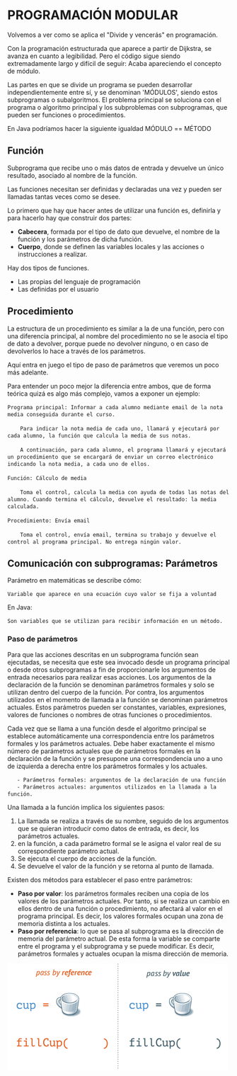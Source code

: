 # PROGRAMACIÓN MODULAR

Volvemos a ver como se aplica el "Divide y vencerás" en programación.

Con la programación estructurada que aparece a partir de Dijkstra, se avanza en cuanto a legibilidad.
Pero el código sigue siendo extremadamente largo y difícil de seguir: Acaba apareciendo el concepto de módulo. 

Las partes en que se divide un programa se pueden desarrollar independientemente entre sí, y se denominan 
'MÓDULOS', siendo estos subprogramas o subalgoritmos. El problema principal se soluciona con el programa o algoritmo 
principal y los subproblemas con subprogramas, que pueden ser funciones o procedimientos.

En Java podríamos hacer la siguiente igualdad MÓDULO == MÉTODO

## Función
Subprograma que recibe uno o más datos de entrada y devuelve un único resultado, asociado al nombre de la función.

Las funciones necesitan ser definidas y declaradas una vez y pueden ser llamadas tantas veces como se desee.

Lo primero que hay que hacer antes de utilizar una función es, definirla y para hacerlo hay que construir dos partes:
-	__Cabecera__, formada por el tipo de dato que devuelve, el nombre de la función y los parámetros de dicha función.
-	__Cuerpo__, donde se definen las variables locales y las acciones o instrucciones a realizar.

Hay dos tipos de funciones.
-	Las propias del lenguaje de programación
-	Las definidas por el usuario

## Procedimiento
La estructura de un procedimiento es similar a la de una función, pero con una diferencia principal, al nombre del procedimiento no se le asocia el tipo de dato a devolver, porque puede no devolver ninguno, o en caso de devolverlos lo hace a través de los parámetros. 

Aquí entra en juego el tipo de paso de parámetros que veremos un poco más adelante.

Para entender un poco mejor la diferencia entre ambos, que de forma teórica quizá es algo más complejo, vamos a exponer un ejemplo:

    Programa principal: Informar a cada alumno mediante email de la nota media conseguida durante el curso. 

        Para indicar la nota media de cada uno, llamará y ejecutará por cada alumno, la función que calcula la media de sus notas.
    
        A continuación, para cada alumno, el programa llamará y ejecutará un procedimiento que se encargará de enviar un correo electrónico indicando la nota media, a cada uno de ellos.
    
    Función: Cálculo de media

        Toma el control, calcula la media con ayuda de todas las notas del alumno. Cuando termina el cálculo, devuelve el resultado: la media calculada.

    Procedimiento: Envía email

        Toma el control, envía email, termina su trabajo y devuelve el control al programa principal. No entrega ningún valor.

## Comunicación con subprogramas: Parámetros

Parámetro en matemáticas se describe cómo:

    Variable que aparece en una ecuación cuyo valor se fija a voluntad

En Java:

    Son variables que se utilizan para recibir información en un método.

### Paso de parámetros
Para que las acciones descritas en un subprograma función sean ejecutadas, se necesita que este sea invocado
desde un programa principal o desde otros subprogramas a fin de proporcionarle los argumentos de entrada necesarios
para realizar esas acciones.
Los argumentos de la declaración de la función se denominan parámetros formales y solo se utilizan dentro del cuerpo
de la función.
Por contra, los argumentos utilizados en el momento de llamada a la función se denominan parámetros actuales. Estos
parámetros pueden ser constantes, variables, expresiones, valores de funciones o nombres de otras funciones o
procedimientos.

Cada vez que se llama a una función desde el algoritmo principal se establece automáticamente una correspondencia
entre los parámetros formales y los parámetros actuales. Debe haber exactamente el mismo número de parámetros
actuales que de parámetros formales en la declaración de la función y se presupone una correspondencia uno
a uno de izquierda a derecha entre los parámetros formales y los actuales.

       - Parámetros formales: argumentos de la declaración de una función
       - Parámetros actuales: argumentos utilizados en la llamada a la función.

Una llamada a la función implica los siguientes pasos:
1. La llamada se realiza a través de su nombre, seguido de los argumentos que se quieran introducir como datos de 
   entrada, es decir, los parámetros actuales.
2. en la función, a cada parámetro formal se le asigna el valor real de su correspondiente parámetro actual. 
3. Se ejecuta el cuerpo de acciones de la función. 
4. Se devuelve el valor de la función y se retorna al punto de llamada.

Existen dos métodos para establecer el paso entre parámetros:

- __Paso por valor__: los parámetros formales reciben una copia de los valores de los parámetros actuales. Por tanto, 
  si se realiza un cambio en ellos dentro de una función o procedimiento, no afectará al valor en el programa principal. Es decir, los valores formales ocupan una zona de memoria distinta a los actuales.
- __Paso por referencia__: lo que se pasa al subprograma es la dirección de memoria del parámetro actual. De esta forma 
  la variable se comparte entre el programa y el subprograma y se puede modificar. Es decir, parámetros formales y actuales ocupan la misma dirección de memoria. 

![Visual de paso por valor y por referencia](images/java-reference-value.webp)
